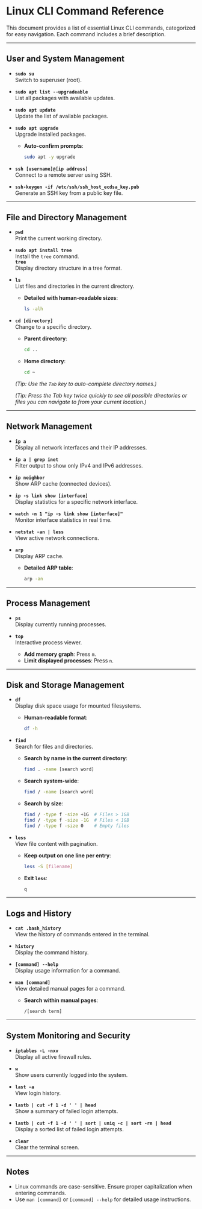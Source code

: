 # Linux CLI Command Reference

This document provides a list of essential Linux CLI commands, categorized for easy navigation. Each command includes a brief description.

---

## **User and System Management**

- **`sudo su`**  
  Switch to superuser (root).

- **`sudo apt list --upgradeable`**  
  List all packages with available updates.

- **`sudo apt update`**  
  Update the list of available packages.

- **`sudo apt upgrade`**  
  Upgrade installed packages.  
  - **Auto-confirm prompts**:  
    ```bash
    sudo apt -y upgrade
    ```

- **`ssh [username]@[ip address]`**  
  Connect to a remote server using SSH.

- **`ssh-keygen -if /etc/ssh/ssh_host_ecdsa_key.pub`**  
  Generate an SSH key from a public key file.

---

## **File and Directory Management**

- **`pwd`**  
  Print the current working directory.

- **`sudo apt install tree`**  
  Install the `tree` command.  
  **`tree`**  
  Display directory structure in a tree format.

- **`ls`**  
  List files and directories in the current directory.  
  - **Detailed with human-readable sizes**:  
    ```bash
    ls -alh
    ```

- **`cd [directory]`**  
  Change to a specific directory.  
  - **Parent directory**:  
    ```bash
    cd ..
    ```  
  - **Home directory**:  
    ```bash
    cd ~
    ```  
  *(Tip: Use the `Tab` key to auto-complete directory names.)*

  *(Tip: Press the Tab key twice quickly to see all possible directories or files you can navigate to from your current location.)*
  
---

## **Network Management**

- **`ip a`**  
  Display all network interfaces and their IP addresses.

- **`ip a | grep inet`**  
  Filter output to show only IPv4 and IPv6 addresses.

- **`ip neighbor`**  
  Show ARP cache (connected devices).

- **`ip -s link show [interface]`**  
  Display statistics for a specific network interface.

- **`watch -n 1 "ip -s link show [interface]"`**  
  Monitor interface statistics in real time.

- **`netstat -an | less`**  
  View active network connections.

- **`arp`**  
  Display ARP cache.  
  - **Detailed ARP table**:  
    ```bash
    arp -an
    ```

---

## **Process Management**

- **`ps`**  
  Display currently running processes.

- **`top`**  
  Interactive process viewer.  
  - **Add memory graph**: Press `m`.  
  - **Limit displayed processes**: Press `n`.

---

## **Disk and Storage Management**

- **`df`**  
  Display disk space usage for mounted filesystems.  
  - **Human-readable format**:  
    ```bash
    df -h
    ```

- **`find`**  
  Search for files and directories.  
  - **Search by name in the current directory**:  
    ```bash
    find . -name [search word]
    ```  
  - **Search system-wide**:  
    ```bash
    find / -name [search word]
    ```  
  - **Search by size**:  
    ```bash
    find / -type f -size +1G  # Files > 1GB
    find / -type f -size -1G  # Files < 1GB
    find / -type f -size 0    # Empty files
    ```

- **`less`**  
  View file content with pagination.  
  - **Keep output on one line per entry**:  
    ```bash
    less -S [filename]
    ```  
  - **Exit `less`**:  
    ```bash
    q
    ```

---

## **Logs and History**

- **`cat .bash_history`**  
  View the history of commands entered in the terminal.

- **`history`**  
  Display the command history.

- **`[command] --help`**  
  Display usage information for a command.

- **`man [command]`**  
  View detailed manual pages for a command.  
  - **Search within manual pages**:  
    ```bash
    /[search term]
    ```

---

## **System Monitoring and Security**

- **`iptables -L -nxv`**  
  Display all active firewall rules.

- **`w`**  
  Show users currently logged into the system.

- **`last -a`**  
  View login history.

- **`lastb | cut -f 1 -d ' ' | head`**  
  Show a summary of failed login attempts.

- **`lastb | cut -f 1 -d ' ' | sort | uniq -c | sort -rn | head`**  
  Display a sorted list of failed login attempts.

- **`clear`**  
  Clear the terminal screen.

---

## **Notes**

- Linux commands are case-sensitive. Ensure proper capitalization when entering commands.
- Use `man [command]` or `[command] --help` for detailed usage instructions.
